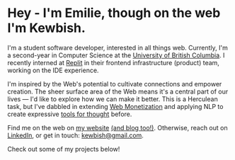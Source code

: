 # Hey - I'm Emilie, though on the web I'm Kewbish.

I'm a student software developer, interested in all things web. Currently, I'm a second-year in Computer Science at the [University of British Columbia](https://ubc.ca). I recently interned at [Replit](https://repl.it) in their frontend infrastructure (product) team, working on the IDE experience.

I'm inspired by the Web's potential to cultivate connections and empower creation. The sheer surface area of the Web means it's a central part of our lives — I'd like to explore how we can make it better. This is a Herculean task, but I've dabbled in extending [Web Monetization](https://webmonetization.org/) and applying NLP to create expressive [tools for thought](https://numinous.productions/ttft/) before.

Find me on the web on [my website](https://kewbi.sh/) [(and blog too!)](https://kewbi.sh/blog/). Otherwise, reach out on [LinkedIn](https://www.linkedin.com/in/emilie-ma-kewbish/), or get in touch: [kewbish@gmail.com](mailto:kewbish@gmail.com).

Check out some of my projects below!

<!--bp-->
<!--
- [Post Code-in: Yours, Kewbish](https://kewbi.sh/blog/posts/220214/)
On running this blog for the past two years. - 14 Feb 2022
- [The Secret Garden](https://kewbi.sh/blog/posts/220130/)
On public and private thought cultivation. - 30 Jan 2022
- [Time in Writing](https://kewbi.sh/blog/posts/220116/)
On the role of time in iterative writing. - 16 Jan 2022
-->
